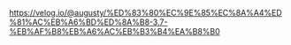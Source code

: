 https://velog.io/@augusty/%ED%83%80%EC%9E%85%EC%8A%A4%ED%81%AC%EB%A6%BD%ED%8A%B8-3.7-%EB%AF%B8%EB%A6%AC%EB%B3%B4%EA%B8%B0